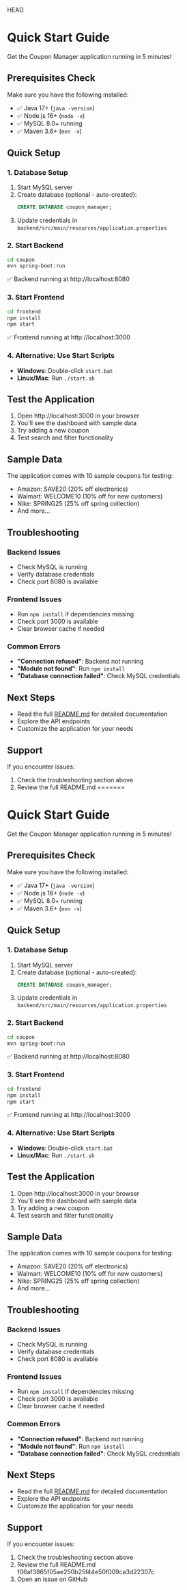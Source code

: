  HEAD
# Quick Start Guide

Get the Coupon Manager application running in 5 minutes!

## Prerequisites Check

Make sure you have the following installed:
- ✅ Java 17+ (`java -version`)
- ✅ Node.js 16+ (`node -v`)
- ✅ MySQL 8.0+ running
- ✅ Maven 3.6+ (`mvn -v`)
## Quick Setup

### 1. Database Setup
1. Start MySQL server
2. Create database (optional - auto-created):
   ```sql
   CREATE DATABASE coupon_manager;
   ```
3. Update credentials in `backend/src/main/resources/application.properties`

### 2. Start Backend
```bash
cd coupon
mvn spring-boot:run
```
✅ Backend running at http://localhost:8080

### 3. Start Frontend
```bash
cd frontend
npm install
npm start
```
✅ Frontend running at http://localhost:3000

### 4. Alternative: Use Start Scripts
- **Windows**: Double-click `start.bat`
- **Linux/Mac**: Run `./start.sh`

## Test the Application

1. Open http://localhost:3000 in your browser
2. You'll see the dashboard with sample data
3. Try adding a new coupon
4. Test search and filter functionality

## Sample Data

The application comes with 10 sample coupons for testing:
- Amazon: SAVE20 (20% off electronics)
- Walmart: WELCOME10 (10% off for new customers)
- Nike: SPRING25 (25% off spring collection)
- And more...

## Troubleshooting

### Backend Issues
- Check MySQL is running
- Verify database credentials
- Check port 8080 is available

### Frontend Issues
- Run `npm install` if dependencies missing
- Check port 3000 is available
- Clear browser cache if needed

### Common Errors
- **"Connection refused"**: Backend not running
- **"Module not found"**: Run `npm install`
- **"Database connection failed"**: Check MySQL credentials

## Next Steps

- Read the full [README.md](README.md) for detailed documentation
- Explore the API endpoints
- Customize the application for your needs

## Support

If you encounter issues:
1. Check the troubleshooting section above
2. Review the full README.md
=======
# Quick Start Guide

Get the Coupon Manager application running in 5 minutes!

## Prerequisites Check

Make sure you have the following installed:
- ✅ Java 17+ (`java -version`)
- ✅ Node.js 16+ (`node -v`)
- ✅ MySQL 8.0+ running
- ✅ Maven 3.6+ (`mvn -v`)

## Quick Setup

### 1. Database Setup
1. Start MySQL server
2. Create database (optional - auto-created):
   ```sql
   CREATE DATABASE coupon_manager;
   ```
3. Update credentials in `backend/src/main/resources/application.properties`

### 2. Start Backend
```bash
cd coupon
mvn spring-boot:run
```
✅ Backend running at http://localhost:8080

### 3. Start Frontend
```bash
cd frontend
npm install
npm start
```
✅ Frontend running at http://localhost:3000

### 4. Alternative: Use Start Scripts
- **Windows**: Double-click `start.bat`
- **Linux/Mac**: Run `./start.sh`

## Test the Application

1. Open http://localhost:3000 in your browser
2. You'll see the dashboard with sample data
3. Try adding a new coupon
4. Test search and filter functionality

## Sample Data

The application comes with 10 sample coupons for testing:
- Amazon: SAVE20 (20% off electronics)
- Walmart: WELCOME10 (10% off for new customers)
- Nike: SPRING25 (25% off spring collection)
- And more...

## Troubleshooting

### Backend Issues
- Check MySQL is running
- Verify database credentials
- Check port 8080 is available

### Frontend Issues
- Run `npm install` if dependencies missing
- Check port 3000 is available
- Clear browser cache if needed

### Common Errors
- **"Connection refused"**: Backend not running
- **"Module not found"**: Run `npm install`
- **"Database connection failed"**: Check MySQL credentials

## Next Steps

- Read the full [README.md](README.md) for detailed documentation
- Explore the API endpoints
- Customize the application for your needs

## Support

If you encounter issues:
1. Check the troubleshooting section above
2. Review the full README.md
 f06af3865f05ae250b25f44e50f009ca3d22307c
3. Open an issue on GitHub 